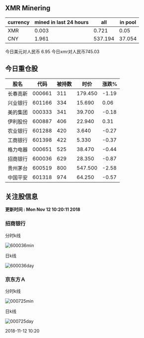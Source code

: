 ## XMR Minering

|currency|mined in last 24 hours|all|in pool|
|---|---|---|---|
|XMR|0.003|0.721|0.05|
|CNY|1.961|537.194|37.054|

今日美元对人民币 6.95	今日xmr对人民币745.03


## 今日重仓股 

|股名|代码|被持数|时价|涨跌%|
|---|---|---|---|---|
|长春高新|000661|311|179.450|-1.19|
|兴业银行|601166|334|15.690|0.06|
|美的集团|000333|341|39.700|-0.18|
|伊利股份|600887|406|22.940|0.31|
|农业银行|601288|420|3.640|-0.27|
|工商银行|601398|422|5.330|-0.37|
|格力电器|000651|525|38.470|-0.44|
|招商银行|600036|629|28.350|-0.87|
|贵州茅台|600519|800|547.500|-2.58|
|中国平安|601318|974|64.250|-0.57|

## 关注股信息
**更新时间 : Mon Nov 12 10:20:11 2018**
### 招商银行 
分时k线

![600036min](http://image.sinajs.cn/newchart/min/n/sh600036.gif)

日k线

![600036day](http://image.sinajs.cn/newchart/daily/n/sh600036.gif)

### 京东方Ａ 
分时k线

![000725min](http://image.sinajs.cn/newchart/min/n/sz000725.gif)

日k线

![000725day](http://image.sinajs.cn/newchart/daily/n/sz000725.gif)

2018-11-12 10:20